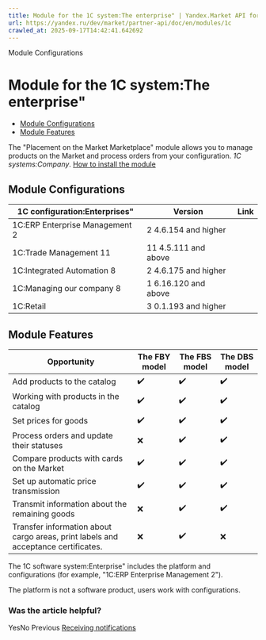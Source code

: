 ```yaml
---
title: Module for the 1C system:The enterprise" | Yandex.Market API for sellers
url: https://yandex.ru/dev/market/partner-api/doc/en/modules/1c
crawled_at: 2025-09-17T14:42:41.642692
---
```


Module Configurations
# Module for the 1C system:The enterprise"
  * [Module Configurations](https://yandex.ru/dev/market/partner-api/doc/en/modules/en/modules/1c#configurations)
  * [Module Features](https://yandex.ru/dev/market/partner-api/doc/en/modules/en/modules/1c#features)


The "Placement on the Market Marketplace" module allows you to manage products on the Market and process orders from your configuration. _1C systems:Company_.
[How to install the module](https://yandex.ru/support/marketplace-module-1c/ru/install)
##  [](https://yandex.ru/dev/market/partner-api/doc/en/modules/en/modules/1c#configurations)Module Configurations
**1C configuration:Enterprises"** |  **Version** |  **Link**  
---|---|---  
1C:ERP Enterprise Management 2 |  2 4.6.154 and higher |   
1C:Trade Management 11 |  11 4.5.111 and above  
1C:Integrated Automation 8 |  2 4.6.175 and higher  
1C:Managing our company 8 |  1 6.16.120 and above |   
1C:Retail |  3 0.1.193 and higher  
##  [](https://yandex.ru/dev/market/partner-api/doc/en/modules/en/modules/1c#features)Module Features
**Opportunity** |  **The FBY model** |  **The FBS model** |  **The DBS model**  
---|---|---|---  
Add products to the catalog |  ✔️️ |  ✔️️ |  ✔️  
Working with products in the catalog |  ✔️ |  ✔️ |  ✔️  
Set prices for goods |  ✔️ |  ✔️ |  ✔️  
Process orders and update their statuses |  ❌ |  ✔️ |  ✔️  
Compare products with cards on the Market |  ✔️ |  ✔️ |  ✔️  
Set up automatic price transmission |  ✔️ |  ✔️ |  ✔️  
Transmit information about the remaining goods |  ❌ |  ✔️ |  ✔️  
Transfer information about cargo areas, print labels and acceptance certificates. |  ❌ |  ✔️ |  ❌  
The 1C software system:Enterprise" includes the platform and configurations (for example, "1C:ERP Enterprise Management 2").  
  
The platform is not a software product, users work with configurations.
### Was the article helpful?
YesNo
Previous
[Receiving notifications](https://yandex.ru/dev/market/partner-api/doc/en/modules/en/push-notifications/reference/sendNotification)
